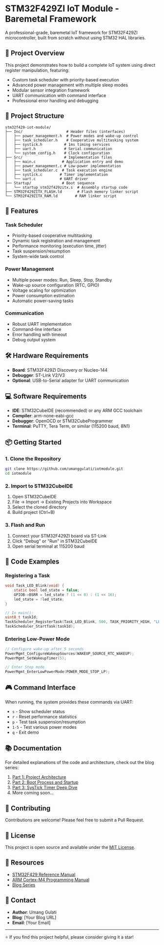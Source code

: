 # STM32F429ZI IoT Module - Baremetal Framework

A professional-grade, baremetal IoT framework for STM32F429ZI microcontroller, built from scratch without using STM32 HAL libraries.

## 🎯 Project Overview

This project demonstrates how to build a complete IoT system using direct register manipulation, featuring:
- Custom task scheduler with priority-based execution
- Advanced power management with multiple sleep modes
- Modular sensor integration framework
- UART communication with command interface
- Professional error handling and debugging

## 📁 Project Structure

```
stm32f429-iot-module/
├── Inc/                    # Header files (interfaces)
│   ├── power_management.h  # Power modes and wake-up control
│   ├── task_scheduler.h    # Cooperative multitasking system
│   ├── systick.h          # 1ms timing services
│   ├── uart.h             # Serial communication
│   └── system_config.h    # Clock configuration
├── Src/                   # Implementation files
│   ├── main.c            # Application entry and demo
│   ├── power_management.c # Low-power implementation
│   ├── task_scheduler.c  # Task execution engine
│   ├── systick.c        # Timer implementation
│   └── uart.c           # UART driver
├── Startup/              # Boot sequence
│   └── startup_stm32f429zitx.s  # Assembly startup code
├── STM32F429ZITX_FLASH.ld       # Flash memory linker script
└── STM32F429ZITX_RAM.ld        # RAM linker script
```

## 🚀 Features

### Task Scheduler
- Priority-based cooperative multitasking
- Dynamic task registration and management
- Performance monitoring (execution time, jitter)
- Task suspension/resumption
- System-wide task control

### Power Management
- Multiple power modes: Run, Sleep, Stop, Standby
- Wake-up source configuration (RTC, GPIO)
- Voltage scaling for optimization
- Power consumption estimation
- Automatic power-saving tasks

### Communication
- Robust UART implementation
- Command-line interface
- Error handling with timeout
- Debug output system

## 🛠️ Hardware Requirements

- **Board**: STM32F429ZI Discovery or Nucleo-144
- **Debugger**: ST-Link V2/V3
- **Optional**: USB-to-Serial adapter for UART communication

## 💻 Software Requirements

- **IDE**: STM32CubeIDE (recommended) or any ARM GCC toolchain
- **Compiler**: arm-none-eabi-gcc
- **Debugger**: OpenOCD or STM32CubeProgrammer
- **Terminal**: PuTTY, Tera Term, or similar (115200 baud, 8N1)

## 📦 Getting Started

### 1. Clone the Repository
```bash
git clone https://github.com/umanggulati/iotmodule.git
cd iotmodule
```

### 2. Import to STM32CubeIDE
1. Open STM32CubeIDE
2. File → Import → Existing Projects into Workspace
3. Select the cloned directory
4. Build project (Ctrl+B)

### 3. Flash and Run
1. Connect your STM32F429ZI board via ST-Link
2. Click "Debug" or "Run" in STM32CubeIDE
3. Open serial terminal at 115200 baud

## 📖 Code Examples

### Registering a Task
```c
void Task_LED_Blink(void) {
    static bool led_state = false;
    GPIOB->BSRR = led_state ? (1 << 0) : (1 << 16);
    led_state = !led_state;
}

// In main():
uint8_t taskId;
TaskScheduler_RegisterTask(Task_LED_Blink, 500, TASK_PRIORITY_HIGH, "LED", &taskId);
TaskScheduler_StartTask(taskId);
```

### Entering Low-Power Mode
```c
// Configure wake-up after 5 seconds
PowerMgmt_ConfigureWakeupSources(WAKEUP_SOURCE_RTC_WAKEUP);
PowerMgmt_SetWakeupTimer(5);

// Enter Stop mode
PowerMgmt_EnterLowPowerMode(POWER_MODE_STOP_LP);
```

## 🎮 Command Interface

When running, the system provides these commands via UART:
- `s` - Show scheduler status
- `r` - Reset performance statistics
- `p` - Test task suspension/resumption
- `1-5` - Test various power modes
- `q` - Exit demo

## 📚 Documentation

For detailed explanations of the code and architecture, check out the blog series:
1. [Part 1: Project Architecture](https://yourblog.com/stm32-part-1)
2. [Part 2: Boot Process and Startup](https://yourblog.com/stm32-part-2)
3. [Part 3: SysTick Timer Deep Dive](https://yourblog.com/stm32-part-3)
4. More coming soon...

## 🤝 Contributing

Contributions are welcome! Please feel free to submit a Pull Request.

## 📄 License

This project is open source and available under the [MIT License](LICENSE).

## 🔗 Resources

- [STM32F429 Reference Manual](https://www.st.com/resource/en/reference_manual/dm00031020.pdf)
- [ARM Cortex-M4 Programming Manual](https://developer.arm.com/documentation/ddi0439/b/)
- [Blog Series](https://yourblog.com/category/stm32-iot-development)

## 📧 Contact

- **Author**: Umang Gulati
- **Blog**: [Your Blog URL]
- **Email**: [Your Email]

---
⭐ If you find this project helpful, please consider giving it a star!

